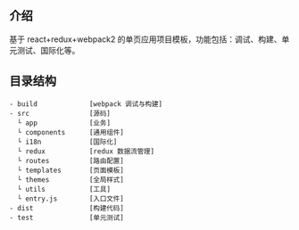 ## 介绍
基于 react+redux+webpack2 的单页应用项目模板，功能包括：调试、构建、单元测试、国际化等。

## 目录结构
```
- build             [webpack 调试与构建]
- src               [源码]
  └ app             [业务]
  └ components      [通用组件]
  └ i18n            [国际化]
  └ redux           [redux 数据流管理]
  └ routes          [路由配置]
  └ templates       [页面模板]
  └ themes          [全局样式]
  └ utils           [工具]
  └ entry.js        [入口文件]
- dist              [构建代码]
- test              [单元测试]
```
